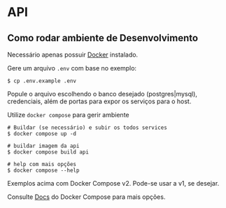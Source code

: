# API


## Como rodar ambiente de Desenvolvimento

Necessário apenas possuir [Docker](https://www.docker.com/) instalado.

Gere um arquivo `.env` com base no exemplo:

```
$ cp .env.example .env
```

Popule o arquivo escolhendo o banco desejado (postgres|mysql), credenciais, além de portas para expor os serviços para o host.

Utilize `docker compose` para gerir ambiente

```
# Buildar (se necessário) e subir os todos services
$ docker compose up -d

# buildar imagem da api
$ docker compose build api

# help com mais opções
$ docker compose --help
```

Exemplos acima com Docker Compose v2. Pode-se usar a v1, se desejar.

Consulte [Docs](https://docs.docker.com/compose/) do Docker Compose para mais opções.


